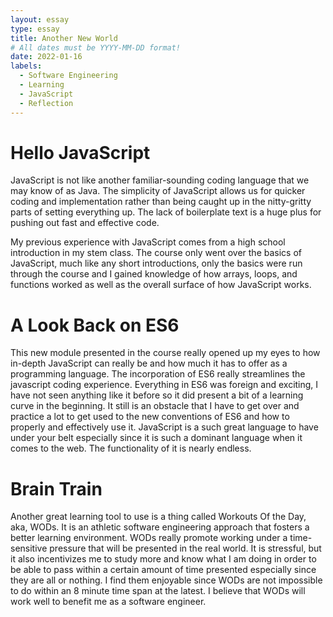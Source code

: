 ```yaml
---
layout: essay
type: essay
title: Another New World
# All dates must be YYYY-MM-DD format!
date: 2022-01-16
labels:
  - Software Engineering
  - Learning
  - JavaScript
  - Reflection
---
```


<h1>Hello JavaScript</h1>
JavaScript is not like another familiar-sounding coding language that we may know of as Java. The simplicity of JavaScript allows us for quicker coding and implementation rather than being caught up in the nitty-gritty parts of setting everything up. The lack of boilerplate text is a huge plus for pushing out fast and effective code. 

My previous experience with JavaScript comes from a high school introduction in my stem class. The course only went over the basics of JavaScript, much like any short introductions, only the basics were run through the course and I gained knowledge of how arrays, loops, and functions worked as well as the overall surface of how JavaScript works. 

<h1>A Look Back on ES6</h1>
This new module presented in the course really opened up my eyes to how in-depth JavaScript can really be and how much it has to offer as a programming language. The incorporation of ES6 really streamlines the javascript coding experience. Everything in ES6 was foreign and exciting, I have not seen anything like it before so it did present a bit of a learning curve in the beginning. It still is an obstacle that I have to get over and practice a lot to get used to the new conventions of ES6 and how to properly and effectively use it. JavaScript is a such great language to have under your belt especially since it is such a dominant language when it comes to the web. The functionality of it is nearly endless. 

<h1>Brain Train</h1>
Another great learning tool to use is a thing called Workouts Of the Day, aka, WODs. It is an athletic software engineering approach that fosters a better learning environment. WODs really promote working under a time-sensitive pressure that will be presented in the real world. It is stressful, but it also incentivizes me to study more and know what I am doing in order to be able to pass within a certain amount of time presented especially since they are all or nothing. I find them enjoyable since WODs are not impossible to do within an 8 minute time span at the latest. I believe that WODs will work well to benefit me as a software engineer. 

